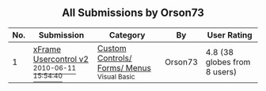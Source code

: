 ﻿<div align="center">

## All Submissions by Orson73

</div>

No.  | Submission | Category | By   | User Rating
---- | ---------- | -------- | ---- | -----------
1 | [xFrame Usercontrol v2<br /><sup>2010-06-11 15:54:40</sup>](https://github.com/Planet-Source-Code/orson73-xframe-usercontrol-v2__1-73196) | [Custom Controls/ Forms/  Menus<br /><sup>Visual Basic</sup>](../ByCategory/custom-controls-forms-menus__1-4.md) | Orson73 | 4.8 (38 globes from 8 users)
